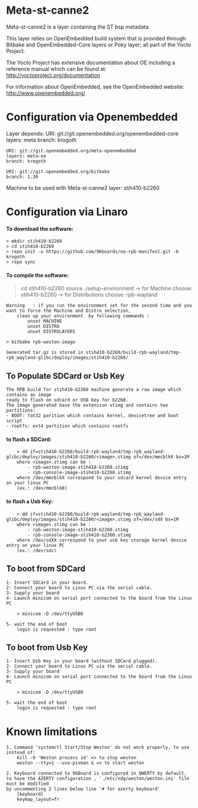 Meta-st-canne2
===========

Meta-st-canne2 is a layer containing the ST bsp metadata.

This layer relies on OpenEmbedded build system that is provided through
Bitbake and OpenEmbedded-Core layers or Poky layer; all part of the Yocto Project.

The Yocto Project has extensive documentation about OE including a reference manual
which can be found at:
    http://yoctoproject.org/documentation

For information about OpenEmbedded, see the OpenEmbedded website:
    http://www.openembedded.org/

Configuration via Openembedded
==============================
Layer depends:
    URI: git://git.openembedded.org/openembedded-core
    layers: meta
    branch: krogoth

    URI: git://git.openembedded.org/meta-openembedded
    layers: meta-oe
    branch: krogoth

    URI: git://git.openembedded.org/bitbake
    branch: 1.30

Machine to be used with Meta-st-canne2 layer:
    stih410-b2260

Configuration via Linaro
========================

#### To download the software:

    > mkdir stih410-b2260
    > cd stih410-b2260
    > repo init -u https://github.com/96boards/oe-rpb-manifest.git -b krogoth
    > repo sync

#### To compile the software:

> cd stih410-b2260
> source ./setup-environment
        -> for Machine choose: stih410-b2260
        -> for Distributions choose: rpb-wayland

    Warning   : if you run the environment set for the second time and you want to force the Machine and Distro selection,
        clean up your environment  by following commands :
            unset MACHINE
            unset DISTRO
            unset DISTROLAYERS

    > bitbake rpb-weston-image

    Generated tar.gz is stored in stih410-b2260/build-rpb-wayland/tmp-rpb_wayland-glibc/deploy/images/stih410-b2260/



To Populate SDCard or Usb Key
-----------------------------
    The RPB build for stih410-b2260 machine generate a raw image which contains an image
    ready to flash on sdcard or USB key for b2260.
    The image generated have the extension stimg and contains two partitions:
    - BOOT: fat32 parition which contains kernel, devicetree and boot script
    - rootfs: ext4 partition which contains rootfs

#### to flash a SDCard:
        > dd if=stih410-b2260/build-rpb-wayland/tmp-rpb_wayland-glibc/deploy/images/stih410-b2260/<image>.stimg of=/dev/mmcblkX bs=1M
        where <image>.stimg can be :
            - rpb-weston-image-stih410-b2260.stimg
            - rpb-console-image-stih410-b2260.stimg
        where /dev/mmcblkX correspond to your sdcard kernel device entry on your linux PC
        (ex.: /dev/mmcblk0)

#### to flash a Usb Key:
        > dd if=stih410-b2260/build-rpb-wayland/tmp-rpb_wayland-glibc/deploy/images/stih410-b2260/<image>.stimg of=/dev/sdX bs=1M
        where <image>.stimg can be :
            - rpb-weston-image-stih410-b2260.stimg
            - rpb-console-image-stih410-b2260.stimg
        where /dev/sdXX correspond to your usb key storage kernel device entry on your linux PC
        (ex.: /dev/sdc)


To boot from SDCard
-------------------
    1- Insert SDCard in your board.
    2- Connect your board to Linux PC via the serial cable.
    3- Supply your board
    4- Launch minicom on serial port connected to the board from the Linux PC

        > minicom -D /dev/ttyUSB0

    5- wait the end of boot
        login is requested : type root


To boot from Usb Key
---------------------
    1- Insert Usb Key in your board (without SDCard plugged).
    2- Connect your board to Linux PC via the serial cable.
    3- Supply your board
    4- Launch minicom on serial port connected to the board from the Linux PC

        > minicom -D /dev/ttyUSB0

    5- wait the end of boot
        login is requested : type root


Known limitations
==================

    1. Command 'systemctl Start/Stop Weston' do not work properly, to use instead of:
        kill -9 'Weston process id' => to stop weston
        weston --tty=1 --use-pixman & => to start weston

    2. Keyboard connected to 96Board is configured in QWERTY by default, to have the AZERTY configuration , './etc/xdg/weston/weston.ini' file must be modified
    by uncommenting 2 lines below line '# for azerty keyboard'
        [keyboard]
        keymap_layout=fr

